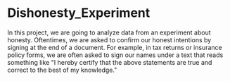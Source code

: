 # Dishonesty_Experiment

In this project, we are going to analyze data from an experiment about honesty. Oftentimes, we are asked to confirm our honest intentions by signing at the end of a document. For example, in tax returns or insurance policy forms, we are often asked to sign our names under a text that reads something like "I hereby certify that the above statements are true and correct to the best of my knowledge."
